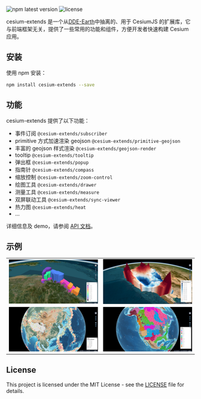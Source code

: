 ![npm latest version](https://img.shields.io/npm/v/cesium-extends.svg) ![license](https://img.shields.io/npm/l/cesium-extends)

cesium-extends 是一个从[DDE-Earth](https://alpha.deep-time.org/map/#/)中抽离的、用于 CesiumJS 的扩展库，它与前端框架无关，提供了一些常用的功能和组件，方便开发者快速构建 Cesium 应用。

## 安装

使用 npm 安装：

```bash
npm install cesium-extends --save
```

## 功能

cesium-extends 提供了以下功能：

- 事件订阅 `@cesium-extends/subscriber`
- primitive 方式加速渲染 geojson `@cesium-extends/primitive-geojson`
- 丰富的 geojson 样式渲染 `@cesium-extends/geojson-render`
- tooltip `@cesium-extends/tooltip`
- 弹出框 `@cesium-extends/popup`
- 指南针 `@cesium-extends/compass`
- 缩放控制 `@cesium-extends/zoom-control`
- 绘图工具 `@cesium-extends/drawer`
- 测量工具 `@cesium-extends/measure`
- 双屏联动工具 `@cesium-extends/sync-viewer`
- 热力图 `@cesium-extends/heat`
- ...

详细信息及 demo，请参阅 [API 文档](https://extends.opendde.com/)。

## 示例

<table>
  <tr>
    <td><img src="/doc/public/images/geojson-render-height.png" alt="高度渲染"></td>
    <td><img src="/doc/public/images/geojson-render-polygon-height.png" alt="高度渲染"></td>
  </tr>
  <tr>
    <td><img src="/doc/public/images/geojson-render-section.png" alt="分段渲染"></td>
    <td><img src="/doc/public/images/geojson-render-single.png" alt="单值渲染"></td>
  </tr>
</table>

## License

This project is licensed under the MIT License - see the [LICENSE](LICENSE) file for details.
